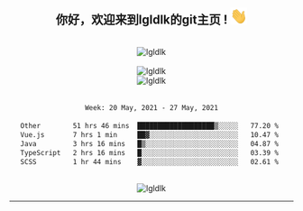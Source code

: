 <div align="center">
<h2> 你好，欢迎来到lgldlk的git主页 ! <img src="https://github.com/lgldlk/lgldlk/blob/main/gifs/Hi.gif" width="30px"></h2>
</div>

<div align="center">
 </br>
 <img src="http://aiitapp.cn:8091/?color=rgba(37,144,118,1)&shadowColor=rgba(12,16,20,1)&fontSize=120&&shadowOffsetX=9&shadowOffsetY=11" height="26px" alt="lgldlk" />
 </br>

   </br>
 <img src="https://github-readme-stats.vercel.app/api?username=lgldlk&show_icons=true&theme=gotham&locale=cn" alt="lgldlk" />
 

</br>

<img  src="http://github-readme-stats.vercel.app/api/top-langs/?username=lgldlk&show_icons=true&theme=gotham&locale=cn&layout=compact" alt="lgldlk"/>  
</br>
</br>

<!--START_SECTION:waka-->
```text
Week: 20 May, 2021 - 27 May, 2021

Other        51 hrs 46 mins  ███████████████████▒░░░░░   77.20 % 
Vue.js       7 hrs 1 min     ██▓░░░░░░░░░░░░░░░░░░░░░░   10.47 % 
Java         3 hrs 16 mins   █▒░░░░░░░░░░░░░░░░░░░░░░░   04.87 % 
TypeScript   2 hrs 16 mins   █░░░░░░░░░░░░░░░░░░░░░░░░   03.39 % 
SCSS         1 hr 44 mins    ▓░░░░░░░░░░░░░░░░░░░░░░░░   02.61 % 
```
<!--END_SECTION:waka-->

 </br>
  <img src="https://visitor-badge.glitch.me/badge?page_id=lgldlk" alt="lgldlk" />
</div >
  
---

 

